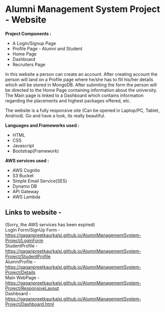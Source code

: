 <h1>Alumni Management System Project - Website</h1>

<b>Project Components :</b> 
- A Login/Signup Page
- Profile Page - Alumni and Student
- Home Page
- Dashboard
- Recruiters Page

In this website a person can create an account. After creating account the person will land on a Profile page where he/she has to fill his/her details which will be stored in MongoDB. After submiting the form the person will be directed to the Home Page containing information about the university. The Main page is linked to a Dashboard which contains information regarding the placements and highest packages offered, etc.

The website is a fully responsive site (Can be opened in Laptop/PC, Tablet, Andriod). Go and have a look, its really beautiful. 

<b>Languages and Frameworks used :</b>
- HTML
- CSS
- Javascript
- Bootstrap(Framework)

<b>AWS services used : </b>
- AWS Cognito
- S3 Bucket
- Simple Email Service(SES)
- Dynamo DB
- API Gateway
- AWS Lambda

## Links to website - <br>
(Sorry, the AWS services has been expired) <br>
LogIn Form/SignUp Form - https://gaganpreetkaurkalsi.github.io/AlumniManagementSystem-Project/LoginForm <br>
StudentProfile - https://gaganpreetkaurkalsi.github.io/AlumniManagementSystem-Project/StudentProfile <br>
AlumniProfile - https://gaganpreetkaurkalsi.github.io/AlumniManagementSystem-Project/Details <br>
Main WebPage - https://gaganpreetkaurkalsi.github.io/AlumniManagementSystem-Project/ResponsiveLayout <br>
Dashboard - https://gaganpreetkaurkalsi.github.io/AlumniManagementSystem-Project/Dashboard.html<br>
